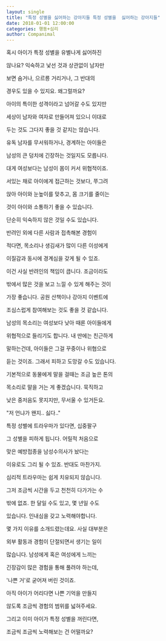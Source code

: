 ```yaml
---
layout: single
title: "특정 성별을 싫어하는 강아지들 특정 성별을  싫어하는 강아지들"
date: 2018-01-01 12:00:00
categories: 행동+심리
author: Companimal
---
```


혹시 아이가 특정 성별을 유별나게 싫어하진

않나요? 익숙하고 낯선 것과 상관없이 남자만

보면 숨거나, 으르릉 거리거나, 그 반대의

경우도 있을 수 있지요. 왜그럴까요?

아이의 특이한 성격이라고 넘어갈 수도 있지만

세상이 남자와 여자로 만들어져 있으니 이대로

두는 것도 그다지 좋을 것 같지는 않습니다.

유독 남자를 무서워하거나, 경계하는 아이들은

남성의 큰 덩치에 긴장하는 것일지도 모릅니다.

대게 여성보다는 남성이 몸이 커서 위협적이죠.

서있는 채로 아이에게 접근하는 것보다, 쭈그려

앉아 아이와 눈높이를 맞추고, 몸 크기를 줄이는

것이 아이와 소통하기 좋을 수 있습니다.

단순히 익숙하지 않은 것일 수도 있습니다.

반려인 외에 다른 사람과 접촉해본 경험이

적다면, 목소리나 생김새가 많이 다른 이성에게

이질감과 동시에 경계심을 갖게 될 수 있죠.

이건 사실 반려인의 책임이 큽니다. 조금이라도

밖에서 많은 것을 보고 느낄 수 있게 해주는 것이

가장 좋습니다. 공원 산책이나 강아지 이벤트에

조심스럽게 참여해보는 것도 좋을 것 같습니다.

남성의 목소리는 여성보다 낮아 때론 아이들에게

위협적으로 들리기도 합니다. 내 딴에는 친근하게

말하는건데, 아이들은 그걸 꾸중이나 위협으로

듣는 것이죠. 그래서 피하고 도망갈 수도 있습니다.

기본적으로 동물에게 말을 걸때는 조금 높은 톤의

목소리로 말을 거는 게 좋겠습니다. 묵직하고

낮은 중저음도 못지지만, 무서울 수 있거든요.

"저 언냐가 왠지.. 싫다.."

특정 성별에 트라우마가 있다면, 십중팔구

그 성별을 피하게 됩니다. 어릴적 처음으로

맞은 예방접종을 남성수의사가 놨다는

이유로도 그리 될 수 있죠. 반대도 마찬가지.

심리적 트라우마는 쉽게 치유되지 않습니다.

그저 조금씩 시간을 두고 천천히 다가가는 수

밖에 없죠. 한 달일 수도 있고, 몇 년일 수도

있습니다. 인내심을 갖고 노력해야합니다.

몇 가지 이유를 소개드렸는데요. 사실 대부분은

외부 활동과 경험이 단절되면서 생기는 일이

많습니다. 남성에게 혹은 여성에게 느끼는

긴장감이 많은 경험을 통해 풀려야 하는데,

'나쁜 거'로 굳어져 버린 것이죠.

아직 아이가 어리다면 나쁜 기억을 만들지

않도록 조금씩 경험의 범위를 넓혀주세요.

그리고 이미 아이가 특정 성별을 꺼린다면,

조금씩 조금씩 노력해보는 건 어떨까요?
